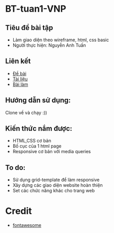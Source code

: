 # BT-tuan1-VNP

## Tiêu đề bài tập
* Làm giao diện theo wireframe, html, css basic
* Người thực hiện: Nguyễn Anh Tuấn
## Liên kết
* [Đề bài](https://www.lucidchart.com/pages/templates/wireframe/ecommerce-wireframe-template)
* [Tài liệu](http://tutorials.codebar.io)
* [Bài làm](https://github.com/NaTaShaRMN/TTS_L1/blob/master/index.html)
## Hướng dẫn sử dụng: 
Clone về và chạy :))
## Kiến thức nắm được:
* HTML,CSS cơ bản
* Bố cục của 1 html page
* Responsive cơ bản với media queries
## To do:
* Sử dụng grid-template để làm responsive
* Xây dựng các giao diện website hoàn thiện
* Set các chức năng khác cho trang web
# Credit
* [fontawesome](https://fontawesome.com/)
